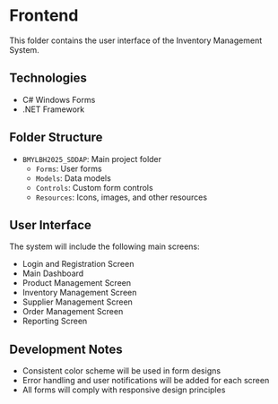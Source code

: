 # Frontend

This folder contains the user interface of the Inventory Management System.

## Technologies

- C# Windows Forms
- .NET Framework

## Folder Structure

- `BMYLBH2025_SDDAP`: Main project folder
  - `Forms`: User forms
  - `Models`: Data models
  - `Controls`: Custom form controls
  - `Resources`: Icons, images, and other resources

## User Interface

The system will include the following main screens:

- Login and Registration Screen
- Main Dashboard
- Product Management Screen
- Inventory Management Screen
- Supplier Management Screen
- Order Management Screen
- Reporting Screen

## Development Notes

- Consistent color scheme will be used in form designs
- Error handling and user notifications will be added for each screen
- All forms will comply with responsive design principles
